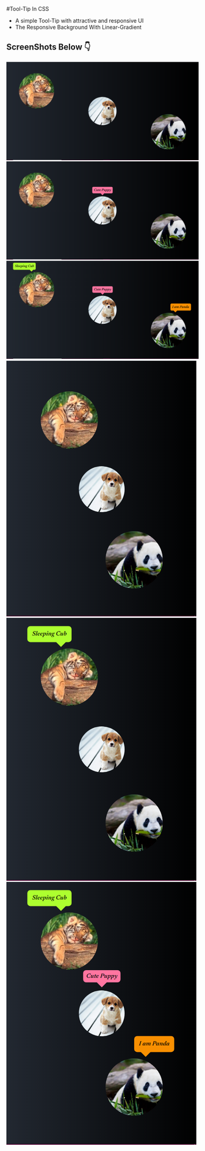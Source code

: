 #Tool-Tip In CSS

- A simple Tool-Tip with attractive and responsive UI
- The Responsive Background With Linear-Gradient

## ScreenShots Below 👇

![screenshot](https://github.com/blackcodding/Tool-Tip/blob/master/Fullscreen1.PNG)
![screenshot](https://github.com/blackcodding/Tool-Tip/blob/master/FullScreen2.PNG)
![screenshot](https://github.com/blackcodding/Tool-Tip/blob/master/Fullscreen_tooltip3.PNG)
![screenshot](https://github.com/blackcodding/Tool-Tip/blob/master/Responsive-page1.PNG)
![screenshot](https://github.com/blackcodding/Tool-Tip/blob/master/Responsive-page2.PNG)
![screenshot](https://github.com/blackcodding/Tool-Tip/blob/master/Responsive_page3.PNG)
